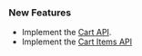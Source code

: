 ### New Features

- Implement the [Cart API](https://developer.bigcommerce.com/api-reference/store-management/carts/cart/createacart).
- Implement the [Cart Items API](https://developer.bigcommerce.com/api-reference/store-management/carts/cart-items/addcartlineitem)
